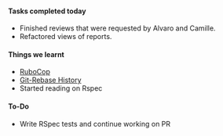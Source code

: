 #### **Tasks completed today**
  - Finished reviews that were requested by Alvaro and Camille.
  - Refactored views of reports.
  
#### **Things we learnt**
  - [RuboCop](https://github.com/rubocop-hq/rails-style-guide/issues/184)
  - [Git-Rebase History](https://www.atlassian.com/git/tutorials/rewriting-history/git-rebase)
  - Started reading on Rspec

#### **To-Do**
 - Write RSpec tests and continue working on PR
